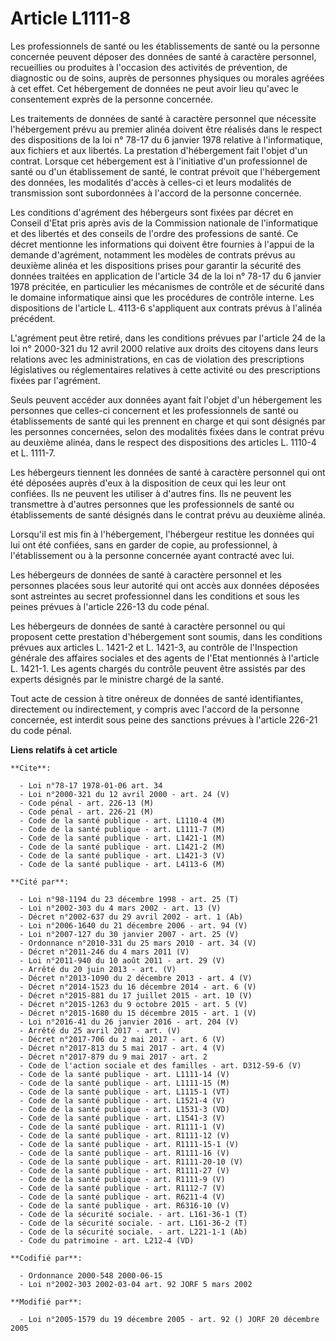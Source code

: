 # Article L1111-8

Les professionnels de santé ou les établissements de santé ou la personne concernée peuvent déposer des données de santé à
caractère personnel, recueillies ou produites à l'occasion des activités de prévention, de diagnostic ou de soins, auprès de
personnes physiques ou morales agréées à cet effet. Cet hébergement de données ne peut avoir lieu qu'avec le consentement
exprès de la personne concernée.

Les traitements de données de santé à caractère personnel que nécessite l'hébergement prévu au premier alinéa doivent être
réalisés dans le respect des dispositions de la loi n° 78-17 du 6 janvier 1978 relative à l'informatique, aux fichiers et aux
libertés. La prestation d'hébergement fait l'objet d'un contrat. Lorsque cet hébergement est à l'initiative d'un
professionnel de santé ou d'un établissement de santé, le contrat prévoit que l'hébergement des données, les modalités
d'accès à celles-ci et leurs modalités de transmission sont subordonnées à l'accord de la personne concernée.

Les conditions d'agrément des hébergeurs sont fixées par décret en Conseil d'Etat pris après avis de la Commission nationale
de l'informatique et des libertés et des conseils de l'ordre des professions de santé. Ce décret mentionne les informations
qui doivent être fournies à l'appui de la demande d'agrément, notamment les modèles de contrats prévus au deuxième alinéa et
les dispositions prises pour garantir la sécurité des données traitées en application de l'article 34 de la loi n° 78-17 du 6
janvier 1978 précitée, en particulier les mécanismes de contrôle et de sécurité dans le domaine informatique ainsi que les
procédures de contrôle interne. Les dispositions de l'article L. 4113-6 s'appliquent aux contrats prévus à l'alinéa
précédent.

L'agrément peut être retiré, dans les conditions prévues par l'article 24 de la loi n° 2000-321 du 12 avril 2000 relative aux
droits des citoyens dans leurs relations avec les administrations, en cas de violation des prescriptions législatives ou
réglementaires relatives à cette activité ou des prescriptions fixées par l'agrément.

Seuls peuvent accéder aux données ayant fait l'objet d'un hébergement les personnes que celles-ci concernent et les
professionnels de santé ou établissements de santé qui les prennent en charge et qui sont désignés par les personnes
concernées, selon des modalités fixées dans le contrat prévu au deuxième alinéa, dans le respect des dispositions des
articles L. 1110-4 et L. 1111-7.

Les hébergeurs tiennent les données de santé à caractère personnel qui ont été déposées auprès d'eux à la disposition de ceux
qui les leur ont confiées. Ils ne peuvent les utiliser à d'autres fins. Ils ne peuvent les transmettre à d'autres personnes
que les professionnels de santé ou établissements de santé désignés dans le contrat prévu au deuxième alinéa.

Lorsqu'il est mis fin à l'hébergement, l'hébergeur restitue les données qui lui ont été confiées, sans en garder de copie, au
professionnel, à l'établissement ou à la personne concernée ayant contracté avec lui.

Les hébergeurs de données de santé à caractère personnel et les personnes placées sous leur autorité qui ont accès aux
données déposées sont astreintes au secret professionnel dans les conditions et sous les peines prévues à l'article 226-13 du
code pénal.

Les hébergeurs de données de santé à caractère personnel ou qui proposent cette prestation d'hébergement sont soumis, dans
les conditions prévues aux articles L. 1421-2 et L. 1421-3, au contrôle de l'Inspection générale des affaires sociales et des
agents de l'Etat mentionnés à l'article L. 1421-1. Les agents chargés du contrôle peuvent être assistés par des experts
désignés par le ministre chargé de la santé.

Tout acte de cession à titre onéreux de données de santé identifiantes, directement ou indirectement, y compris avec l'accord
de la personne concernée, est interdit sous peine des sanctions prévues à l'article 226-21 du code pénal.

**Liens relatifs à cet article**

	**Cite**:

	  - Loi n°78-17 1978-01-06 art. 34
	  - Loi n°2000-321 du 12 avril 2000 - art. 24 (V)
	  - Code pénal - art. 226-13 (M)
	  - Code pénal - art. 226-21 (M)
	  - Code de la santé publique - art. L1110-4 (M)
	  - Code de la santé publique - art. L1111-7 (M)
	  - Code de la santé publique - art. L1421-1 (M)
	  - Code de la santé publique - art. L1421-2 (M)
	  - Code de la santé publique - art. L1421-3 (V)
	  - Code de la santé publique - art. L4113-6 (M)

	**Cité par**:

	  - Loi n°98-1194 du 23 décembre 1998 - art. 25 (T)
	  - Loi n°2002-303 du 4 mars 2002 - art. 13 (V)
	  - Décret n°2002-637 du 29 avril 2002 - art. 1 (Ab)
	  - Loi n°2006-1640 du 21 décembre 2006 - art. 94 (V)
	  - Loi n°2007-127 du 30 janvier 2007 - art. 25 (V)
	  - Ordonnance n°2010-331 du 25 mars 2010 - art. 34 (V)
	  - Décret n°2011-246 du 4 mars 2011 (V)
	  - Loi n°2011-940 du 10 août 2011 - art. 29 (V)
	  - Arrêté du 20 juin 2013 - art. (V)
	  - Décret n°2013-1090 du 2 décembre 2013 - art. 4 (V)
	  - Décret n°2014-1523 du 16 décembre 2014 - art. 6 (V)
	  - Décret n°2015-881 du 17 juillet 2015 - art. 10 (V)
	  - Décret n°2015-1263 du 9 octobre 2015 - art. 5 (V)
	  - Décret n°2015-1680 du 15 décembre 2015 - art. 1 (V)
	  - Loi n°2016-41 du 26 janvier 2016 - art. 204 (V)
	  - Arrêté du 25 avril 2017 - art. (V)
	  - Décret n°2017-706 du 2 mai 2017 - art. 6 (V)
	  - Décret n°2017-813 du 5 mai 2017 - art. 4 (V)
	  - Décret n°2017-879 du 9 mai 2017 - art. 2
	  - Code de l'action sociale et des familles - art. D312-59-6 (V)
	  - Code de la santé publique - art. L1111-14 (V)
	  - Code de la santé publique - art. L1111-15 (M)
	  - Code de la santé publique - art. L1115-1 (VT)
	  - Code de la santé publique - art. L1521-4 (V)
	  - Code de la santé publique - art. L1531-3 (VD)
	  - Code de la santé publique - art. L1541-3 (V)
	  - Code de la santé publique - art. R1111-1 (V)
	  - Code de la santé publique - art. R1111-12 (V)
	  - Code de la santé publique - art. R1111-15-1 (V)
	  - Code de la santé publique - art. R1111-16 (V)
	  - Code de la santé publique - art. R1111-20-10 (V)
	  - Code de la santé publique - art. R1111-27 (V)
	  - Code de la santé publique - art. R1111-9 (V)
	  - Code de la santé publique - art. R1112-7 (V)
	  - Code de la santé publique - art. R6211-4 (V)
	  - Code de la santé publique - art. R6316-10 (V)
	  - Code de la sécurité sociale. - art. L161-36-1 (T)
	  - Code de la sécurité sociale. - art. L161-36-2 (T)
	  - Code de la sécurité sociale. - art. L221-1-1 (Ab)
	  - Code du patrimoine - art. L212-4 (VD)

	**Codifié par**:

	  - Ordonnance 2000-548 2000-06-15
	  - Loi n°2002-303 2002-03-04 art. 92 JORF 5 mars 2002

	**Modifié par**:

	  - Loi n°2005-1579 du 19 décembre 2005 - art. 92 () JORF 20 décembre 2005

